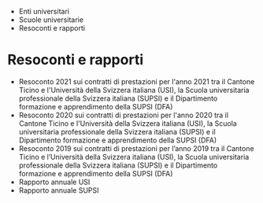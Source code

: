   * Enti universitari
  * Scuole universitarie
  * Resoconti e rapporti

#  Resoconti e rapporti

  * Resoconto 2021 sui contratti di prestazioni per l'anno 2021 tra il Cantone Ticino e l'Università della Svizzera italiana (USI), la Scuola universitaria professionale della Svizzera italiana (SUPSI) e il Dipartimento formazione e apprendimento della SUPSI (DFA)
  * Resoconto 2020 sui contratti di prestazioni per l'anno 2020 tra il Cantone Ticino e l'Università della Svizzera italiana (USI), la Scuola universitaria professionale della Svizzera italiana (SUPSI) e il Dipartimento formazione e apprendimento della SUPSI (DFA)
  * Resoconto 2019 sui contratti di prestazioni per l’anno 2019 tra il Cantone Ticino e l’Università della Svizzera italiana (USI), la Scuola universitaria professionale della Svizzera italiana (SUPSI) e il Dipartimento formazione e apprendimento della SUPSI (DFA)
  * Rapporto annuale USI
  * Rapporto annuale SUPSI

